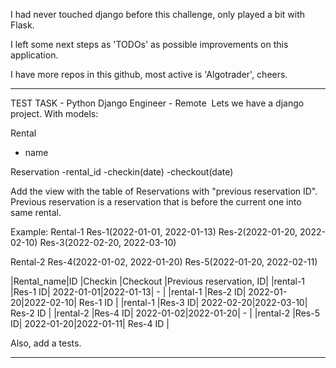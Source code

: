 I had never touched django before this challenge, only played a bit with Flask.

I left some next steps as 'TODOs' as possible improvements on this application.

I have more repos in this github, most active is 'Algotrader', cheers.


****************


TEST TASK - Python Django Engineer - Remote 
​
Lets we have a django project.
With models:

Rental
 - name

Reservation
  -rental_id
  -checkin(date)
  -checkout(date)


Add the view with the table of Reservations with "previous reservation ID".
Previous reservation is a reservation that is before the current one into same
rental.


Example:
Rental-1
Res-1(2022-01-01, 2022-01-13)
Res-2(2022-01-20, 2022-02-10)
Res-3(2022-02-20, 2022-03-10)

Rental-2
Res-4(2022-01-02, 2022-01-20)
Res-5(2022-01-20, 2022-02-11)


|Rental_name|ID      |Checkin    |Checkout  |Previous reservation, ID|
|rental-1   |Res-1 ID| 2022-01-01|2022-01-13| -                      |
|rental-1   |Res-2 ID| 2022-01-20|2022-02-10| Res-1 ID               |
|rental-1   |Res-3 ID| 2022-02-20|2022-03-10| Res-2 ID               |
|rental-2   |Res-4 ID| 2022-01-02|2022-01-20| -                      |
|rental-2   |Res-5 ID| 2022-01-20|2022-01-11| Res-4 ID               |

Also, add a tests.




****************